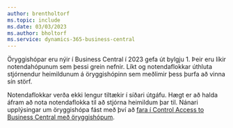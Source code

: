 ```yaml
---
author: brentholtorf
ms.topic: include
ms.date: 03/03/2023
ms.author: bholtorf
ms.service: dynamics-365-business-central
---
```


Öryggishópar eru nýir í Business Central í 2023 gefa út bylgju 1. Þeir eru líkir notendahópunum sem þessi grein nefnir. Líkt og notendaflokkar úthluta stjórnendur heimildunum á öryggishópinn sem meðlimir þess þurfa að vinna sín störf.

Notendaflokkar verða ekki lengur tiltækir í síðari útgáfu. Hægt er að halda áfram að nota notendaflokka til að stjórna heimildum þar til. Nánari upplýsingar um öryggishópa fást með því að [fara í Control Access to Business Central með öryggishópum](../ui-security-groups.md).

